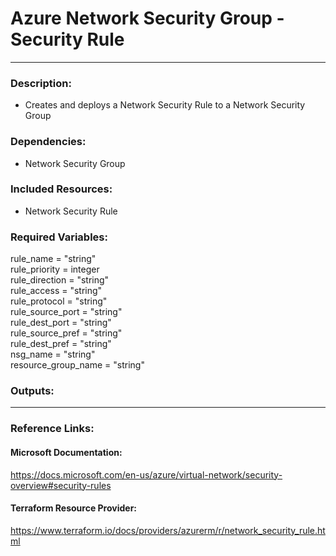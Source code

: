 # Azure Network Security Group - Security Rule  
---  
### Description:  
- Creates and deploys a Network Security Rule to a Network Security Group  

### Dependencies:  
- Network Security Group  

### Included Resources:  
- Network Security Rule  

### Required Variables:  
 rule_name           = "string"  
 rule_priority       = integer  
 rule_direction      = "string"  
 rule_access         = "string"  
 rule_protocol       = "string"  
 rule_source_port    = "string"  
 rule_dest_port      = "string"  
 rule_source_pref    = "string"  
 rule_dest_pref      = "string"  
 nsg_name            = "string"  
 resource_group_name = "string"  

### Outputs:  

---  

### Reference Links:  

#### Microsoft Documentation:  
https://docs.microsoft.com/en-us/azure/virtual-network/security-overview#security-rules  

#### Terraform Resource Provider:  
https://www.terraform.io/docs/providers/azurerm/r/network_security_rule.html  